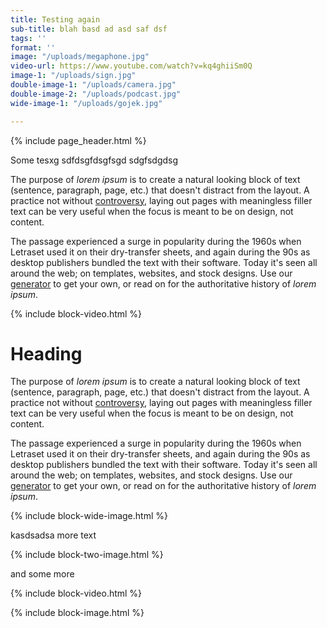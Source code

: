 ```yaml
---
title: Testing again
sub-title: blah basd ad asd saf dsf
tags: ''
format: ''
image: "/uploads/megaphone.jpg"
video-url: https://www.youtube.com/watch?v=kq4ghiiSm0Q
image-1: "/uploads/sign.jpg"
double-image-1: "/uploads/camera.jpg"
double-image-2: "/uploads/podcast.jpg"
wide-image-1: "/uploads/gojek.jpg"

---
```

{% include page_header.html %}

Some tesxg sdfdsgfdsgfsgd sdgfsdgdsg

The purpose of _lorem ipsum_ is to create a natural looking block of text (sentence, paragraph, page, etc.) that doesn't distract from the layout. A practice not without [controversy](https://loremipsum.io/#controversy "Controversy in the Design World"), laying out pages with meaningless filler text can be very useful when the focus is meant to be on design, not content.

The passage experienced a surge in popularity during the 1960s when Letraset used it on their dry-transfer sheets, and again during the 90s as desktop publishers bundled the text with their software. Today it's seen all around the web; on templates, websites, and stock designs. Use our [generator](https://loremipsum.io/#generator "Lorem Ipsum Generator") to get your own, or read on for the authoritative history of _lorem ipsum_.

{% include block-video.html %}

<h1> Heading</h1>

The purpose of _lorem ipsum_ is to create a natural looking block of text (sentence, paragraph, page, etc.) that doesn't distract from the layout. A practice not without [controversy](https://loremipsum.io/#controversy "Controversy in the Design World"), laying out pages with meaningless filler text can be very useful when the focus is meant to be on design, not content.

The passage experienced a surge in popularity during the 1960s when Letraset used it on their dry-transfer sheets, and again during the 90s as desktop publishers bundled the text with their software. Today it's seen all around the web; on templates, websites, and stock designs. Use our [generator](https://loremipsum.io/#generator "Lorem Ipsum Generator") to get your own, or read on for the authoritative history of _lorem ipsum_.

{% include block-wide-image.html %}

kasdsadsa more text 

{% include block-two-image.html %}

and some more

{% include block-video.html %}

{% include block-image.html %}